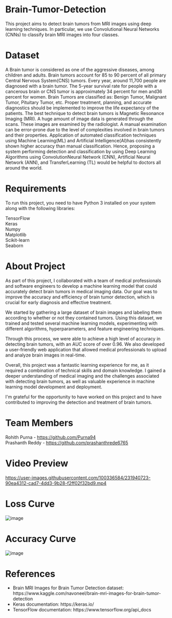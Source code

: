 # Brain-Tumor-Detection

This project aims to detect brain tumors from MRI images using deep learning techniques. In particular, we use Convolutional Neural Networks (CNNs) to classify brain MRI images into four classes.

# Dataset
A Brain tumor is considered as one of the aggressive diseases, among children and adults. Brain tumors account for 85 to 90 percent of all primary Central Nervous System(CNS) tumors. Every year, around 11,700 people are diagnosed with a brain tumor. The 5-year survival rate for people with a cancerous brain or CNS tumor is approximately 34 percent for men and36 percent for women. Brain Tumors are classified as: Benign Tumor, Malignant Tumor, Pituitary Tumor, etc. Proper treatment, planning, and accurate diagnostics should be implemented to improve the life expectancy of the patients. The best technique to detect brain tumors is Magnetic Resonance Imaging (MRI). A huge amount of image data is generated through the scans. These images are examined by the radiologist. A manual examination can be error-prone due to the level of complexities involved in brain tumors and their properties.
Application of automated classification techniques using Machine Learning(ML) and Artificial Intelligence(AI)has consistently shown higher accuracy than manual classification. Hence, proposing a system performing detection and classification by using Deep Learning Algorithms using ConvolutionNeural Network (CNN), Artificial Neural Network (ANN), and TransferLearning (TL) would be helpful to doctors all around the world.

# Requirements
To run this project, you need to have Python 3 installed on your system along with the following libraries:

TensorFlow <br>
Keras<br>
Numpy<br>
Matplotlib<br>
Scikit-learn<br>
Seaborn<br>

# About Project

As part of this project, I collaborated with a team of medical professionals and software engineers to develop a machine learning model that could accurately detect brain tumors in medical imaging data. Our goal was to improve the accuracy and efficiency of brain tumor detection, which is crucial for early diagnosis and effective treatment.
<br>

We started by gathering a large dataset of brain images and labeling them according to whether or not they contained tumors. Using this dataset, we trained and tested several machine learning models, experimenting with different algorithms, hyperparameters, and feature engineering techniques.

Through this process, we were able to achieve a high level of accuracy in detecting brain tumors, with an AUC score of over 0.96. We also developed a user-friendly web application that allowed medical professionals to upload and analyze brain images in real-time.
<br>

Overall, this project was a fantastic learning experience for me, as it required a combination of technical skills and domain knowledge. I gained a deeper understanding of medical imaging and the challenges associated with detecting brain tumors, as well as valuable experience in machine learning model development and deployment.
<br>

I'm grateful for the opportunity to have worked on this project and to have contributed to improving the detection and treatment of brain tumors.
<br>


# Team Members

Rohith Purna - https://github.com/Purna94<br>
Prashanth Reddy - https://github.com/prashanthrede6765<br>

# Video Preview


https://user-images.githubusercontent.com/100336584/231940723-90ea4312-cad7-4dd3-9b28-f2ff02f32bd9.mp4

# Loss Curve
![image](https://user-images.githubusercontent.com/100336584/231941982-5f95f919-e6c2-40d6-bd43-fcc868d04f0c.png)

# Accuracy Curve
![image](https://user-images.githubusercontent.com/100336584/231942010-89cb053e-dd19-4767-bccc-b1cf18f0aca1.png)


# References
<ul>
<li>
Brain MRI Images for Brain Tumor Detection dataset: https://www.kaggle.com/navoneel/brain-mri-images-for-brain-tumor-detection</li>
<li>Keras documentation: https://keras.io/</li>
<li>TensorFlow documentation: https://www.tensorflow.org/api_docs</li>
</ul>
